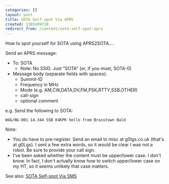 ```yaml
---
categories: []
layout: post
title: SOTA Self-spot Via APRS
created: 1385499720
redirect_from: /content/sota-self-spot-aprs
---
```

How to spot yourself for SOTA using APRS2SOTA....

Send an APRS message:

* To: SOTA
    * Note: No SSID. Just "SOTA" (or, if you must, SOTA-0)
* Message body (separate fields with spaces):
    * Summit-ID
    * Frequency in MHz
    * Mode (e.g. AM,CW,DATA,DV,FM,PSK,RTTY,SSB,OTHER)
    * call-sign
    * optional comment

e.g. Send the following to SOTA: 

    W4G/NG-001 14.344 SSB K4KPK hello from Brasstown Bald

Note:

* You do have to pre-register.  Send an email to misc at g0lgs.co.uk  (that's at g0Lgs).  I sent a few extra words, so it would be clear I was not a robot.  Be sure to provide your call sign.
* I've been asked whether the content must be upper/lower case.  I don't know.  In fact, I don't actually know how to switch upper/lower case on my HT, so it seems unlikely that case matters.

See also: [SOTA Self-spot Via SMS](/content/sota-self-spot-sms-usa)
